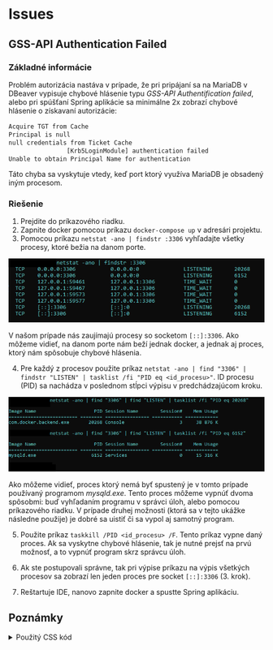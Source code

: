 # Issues

## GSS-API Authentication Failed

<!-- TODO: Add documentation -->

### Základné informácie

Problém autorizácia nastáva v prípade, že pri pripájaní sa na MariaDB v DBeaver vypisuje chybové hlásenie typu *GSS-API Authentification failed*, alebo pri spúšťaní Spring aplikácie sa minimálne 2x zobrazí chybové hlásenie o získavaní autorizácie:

```
Acquire TGT from Cache
Principal is null
null credentials from Ticket Cache
                [Krb5LoginModule] authentication failed
Unable to obtain Principal Name for authentication
```

Táto chyba sa vyskytuje vtedy, keď port ktorý využíva MariaDB je obsadený iným procesom.

### Riešenie

1. Prejdite do príkazového riadku.
2. Zapnite docker pomocou príkazu `docker-compose up` v adresári projektu.
3. Pomocou príkazu `netstat -ano | findstr :3306` vyhľadajte všetky procesy, ktoré bežia na danom porte.

<p class="ImageContainer">
    <img src="gss-api-1.png">
</p>

V našom prípade nás zaujímajú procesy so socketom `[::]:3306`. Ako môžeme vidieť, na danom porte nám beží jednak docker, a jednak aj proces, ktorý nám spôsobuje chybové hlásenia.

4. Pre každý z procesov použite príkaz `netstat -ano | find "3306" | findstr "LISTEN" | tasklist /fi "PID eq <id_procesu>"`. ID procesu (PID) sa nachádza v poslednom stĺpci výpisu v predchádzajúcom kroku.
   
<p class="ImageContainer">
    <img src="gss-api-2.png">
</p>

Ako môžeme vidieť, proces ktorý nemá byť spustený je v tomto prípade používaný programom *mysqld.exe*. Tento proces môžeme vypnúť dvoma spôsobmi: buď vyhľadaním programu v správci úloh, alebo pomocou príkazového riadku. V prípade druhej možnosti (ktorá sa v tejto ukážke následne použije) je dobré sa uistiť či sa vypol aj samotný program.

5. Použite príkaz `taskkill /PID <id_procesu> /F`. Tento príkaz vypne daný proces. Ak sa vyskytne chybové hlásenie, tak je nutné prejsť na prvú možnosť, a to vypnúť program skrz správcu úloh.

6. Ak ste postupovali správne, tak pri výpise príkazu na výpis všetkých procesov sa zobrazí len jeden proces pre socket `[::]:3306` (3. krok).
7. Reštartuje IDE, nanovo zapnite docker a spustte Spring aplikáciu.



## Poznámky
<details><summary>Použitý CSS kód</summary>
<style>
    .ImageContainer { text-align: center; }
</style>
</details>

